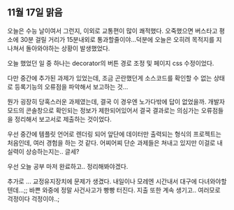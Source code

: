 ## 11월 17일 맑음

오늘은 수능 날이여서 그런지, 이외로 교통편이 많이 쾌적했다. 오죽했으면 버스타고 평소에 30분 걸릴 거리가 15분내외로 통과할줄이야...덕분에 오늘은 오히려 목적지를 지나쳐서 돌아와야하는 상황이 발생했었다. 

오늘 했었던 일 중 하나는 decorator의 버튼 경로 조정 및 페이지 css 수정이었다.

다만 중간에 추가된 과제가 있었는데, 조금 곤란했던게 소스코드를 확인할 수 없는 상태로 등록기능의 오류점을 파악해서 보고하는 것... 

뭔가 굉장히 당혹스러운 과제였는데, 결국 이 경우엔 노가다밖에 답이 없었을까. 개발자 모드의 콘솔창으로 확인되는 정보가 제한되어있어서 결국 결과로는 의심가는 오류점들을 정리해서 보고서로 제출하는 것이었다. 

우선 중간에 템플릿 언어로 렌더링 되어 앞단에 데이터만 출력되는 형식의 프로젝트는 처음인데, 여러 경험을 하는 것 같다. 어찌어찌 단순 과제들은 쳐내고 있지만 이걸로 내 실력이 상승하는지는.. 글세?

우선 오늘 공부 마저 완료하고.. 정리해봐야겠다.

추가로 ... 교정유지장치에 문제가 생겼다. 내일이나 모레엔 시간내서 대구에 다녀와야할텐데...;; 바쁜 와중에 정말 사건사고가 빵빵 터진다. 지출 또한 계속 생기고.. 여러모로 걱정이다 걱정이야..;